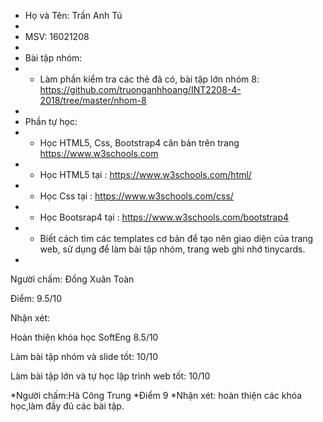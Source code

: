 + Họ và Tên: Trần Anh Tú
 +
 + MSV: 16021208
 +
 + Bài tập nhóm:
 +	- Làm phần kiểm tra các thẻ đã có, bài tập lớn nhóm 8: https://github.com/truonganhhoang/INT2208-4-2018/tree/master/nhom-8
 +
 + Phần tự học:
 +	+ Học HTML5, Css, Bootstrap4 căn bản trên trang https://www.w3schools.com
 +	+ Học HTML5 tại : https://www.w3schools.com/html/
 +	+ Học Css tại : https://www.w3schools.com/css/
 +  + Học Bootsrap4 tại : https://www.w3schools.com/bootstrap4
 +  + Biết cách tìm các templates cơ bản để tạo nên giao diện của trang web, sử dụng để làm bài tập nhóm, trang web ghi nhớ tinycards.
 + 
 
 Người chấm: Đồng Xuân Toàn

Điểm: 9.5/10

Nhận xét:

Hoàn thiện khóa học SoftEng 8.5/10

Làm bài tập nhóm và slide tốt: 10/10

Làm bài tập lớn và tự học lập trình web tốt: 10/10

*Người chấm:Hà Công Trung
*Điểm 9
*Nhận xét: hoàn thiện các khóa học,làm đầy đủ các bài tập.

